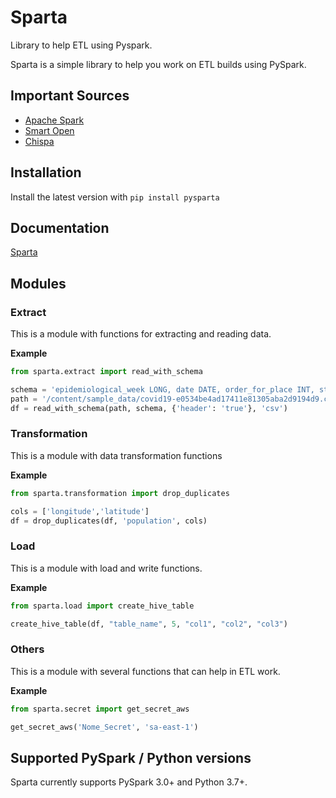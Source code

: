 # Sparta

Library to help ETL using Pyspark.

Sparta is a simple library to help you work on ETL builds using PySpark.

## Important Sources

- <a href="https://spark.apache.org/">Apache Spark</a>
- <a href="https://pypi.org/project/smart-open/">Smart Open</a>
- <a href="https://github.com/MrPowers/chispa">Chispa</a>

## Installation

Install the latest version with ```pip install pysparta```

## Documentation

<a href="https://jcpsantos.github.io/sparta/">Sparta</a>

## Modules

### Extract

This is a module with functions for extracting and reading data.

**Example**

```python
from sparta.extract import read_with_schema

schema = 'epidemiological_week LONG, date DATE, order_for_place INT, state STRING, city STRING, city_ibge_code LONG, place_type STRING, last_available_confirmed INT'
path = '/content/sample_data/covid19-e0534be4ad17411e81305aba2d9194d9.csv'
df = read_with_schema(path, schema, {'header': 'true'}, 'csv')
```

### Transformation

This is a module with data transformation functions

**Example**

```python
from sparta.transformation import drop_duplicates

cols = ['longitude','latitude']
df = drop_duplicates(df, 'population', cols)
```

### Load

This is a module with load and write functions.

**Example**

```python
from sparta.load import create_hive_table

create_hive_table(df, "table_name", 5, "col1", "col2", "col3")
```

### Others

This is a module with several functions that can help in ETL work.

**Example**

```python
from sparta.secret import get_secret_aws

get_secret_aws('Nome_Secret', 'sa-east-1')
```

## Supported PySpark / Python versions

Sparta currently supports PySpark 3.0+ and Python 3.7+.
